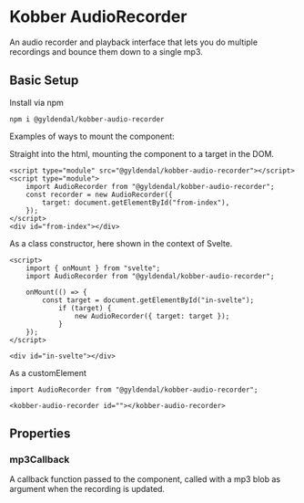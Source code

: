 # Kobber AudioRecorder

An audio recorder and playback interface that lets you do
multiple recordings and bounce them down to a single mp3.

## Basic Setup

Install via npm

    npm i @gyldendal/kobber-audio-recorder

Examples of ways to mount the component:

Straight into the html, mounting the component
to a target in the DOM.

    <script type="module" src="@gyldendal/kobber-audio-recorder"></script>
    <script type="module">
        import AudioRecorder from "@gyldendal/kobber-audio-recorder";
        const recorder = new AudioRecorder({
            target: document.getElementById("from-index"),
        });
    </script>
    <div id="from-index"></div>

As a class constructor, here shown in the context of Svelte.

    <script>
        import { onMount } from "svelte";
        import AudioRecorder from "@gyldendal/kobber-audio-recorder";
    
        onMount(() => {
            const target = document.getElementById("in-svelte");
                if (target) {
                    new AudioRecorder({ target: target });
                }
        });
    </script>

    <div id="in-svelte"></div>
    
As a customElement

    import AudioRecorder from "@gyldendal/kobber-audio-recorder";   

    <kobber-audio-recorder id=""></kobber-audio-recorder>


## Properties

### mp3Callback

A callback function passed to the component, called
with a mp3 blob as argument when the recording is updated.

